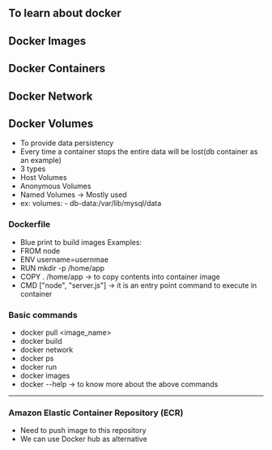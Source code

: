 ## To learn about docker 

## Docker Images

## Docker Containers

## Docker Network

## Docker Volumes
- To provide data persistency
- Every time a container stops the entire data will be lost(db container as an example)
- 3 types 
- Host Volumes
- Anonymous Volumes
- Named Volumes -> Mostly used 
- ex: volumes: - db-data:/var/lib/mysql/data
### Dockerfile
- Blue print to build images
Examples: 
- FROM node
- ENV username=usernmae
- RUN mkdir -p /home/app
- COPY . /home/app -> to copy contents into container image
- CMD ["node", "server.js"] -> it is an entry point command to execute in container

### Basic commands
- docker pull <image_name> 
- docker build
- docker network
- docker ps
- docker run
- docker images
- docker --help -> to know more about the above commands

---

### Amazon Elastic Container Repository (ECR) 
- Need to push image to this repository
- We can use Docker hub as alternative


